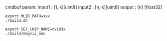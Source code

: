 cmdbuf param:
input1 : [1, k][uint8]
input2 : [n, k][uint8]
output : [n] [float32]

```
export MLIR_PATH=xxx
./build.sh

export SET_CHIP_NAME=cv183x
./build/megvii_euc
```